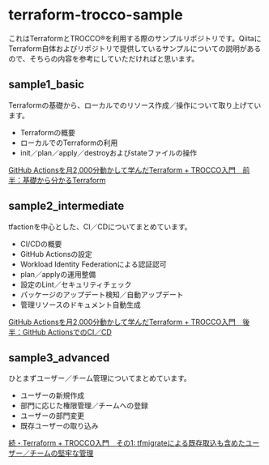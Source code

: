 # terraform-trocco-sample

これはTerraformとTROCCO®を利用する際のサンプルリポジトリです。QiitaにTerraform自体およびリポジトリで提供しているサンプルについての説明があるので、そちらの内容を参考にしていただければと思います。

## sample1_basic

Terraformの基礎から、ローカルでのリソース作成／操作について取り上げています。

- Terraformの概要
- ローカルでのTerraformの利用
- init／plan／apply／destroyおよびstateファイルの操作

[GitHub Actionsを月2,000分動かして学んだTerraform + TROCCO入門　前半：基礎から分かるTerraform](https://qiita.com/SoySoySoyB/items/16ceae5dad35fedad132)

## sample2_intermediate

tfactionを中心とした、CI／CDについてまとめています。

- CI/CDの概要
- GitHub Actionsの設定
- Workload Identity Federationによる認証認可
- plan／applyの運用整備
- 設定のLint／セキュリティチェック
- パッケージのアップデート検知／自動アップデート
- 管理リソースのドキュメント自動生成

[GitHub Actionsを月2,000分動かして学んだTerraform + TROCCO入門　後半：GitHub ActionsでのCI／CD](https://qiita.com/SoySoySoyB/items/05e4d31d3e372790c775)

## sample3_advanced

ひとまずユーザー／チーム管理についてまとめています。

- ユーザーの新規作成
- 部門に応じた権限管理／チームへの登録
- ユーザーの部門変更
- 既存ユーザーの取り込み

[続・Terraform + TROCCO入門　その1: tfmigrateによる既存取込も含めたユーザー／チームの堅牢な管理](https://qiita.com/SoySoySoyB/items/4f64e6dfcf028fae9140)